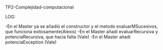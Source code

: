 TP2-Complejidad-computacional

LOG:

-En el Master ya se añadió el constructor y el metodo evaluarMSucesivos, que funciona exitosamente(Alexis)
-En el Master añadí evaluarRecursiva y potenciaRecursiva, que hacía falta (Vale)
-En el Master añadí potenciaException (Vale)
